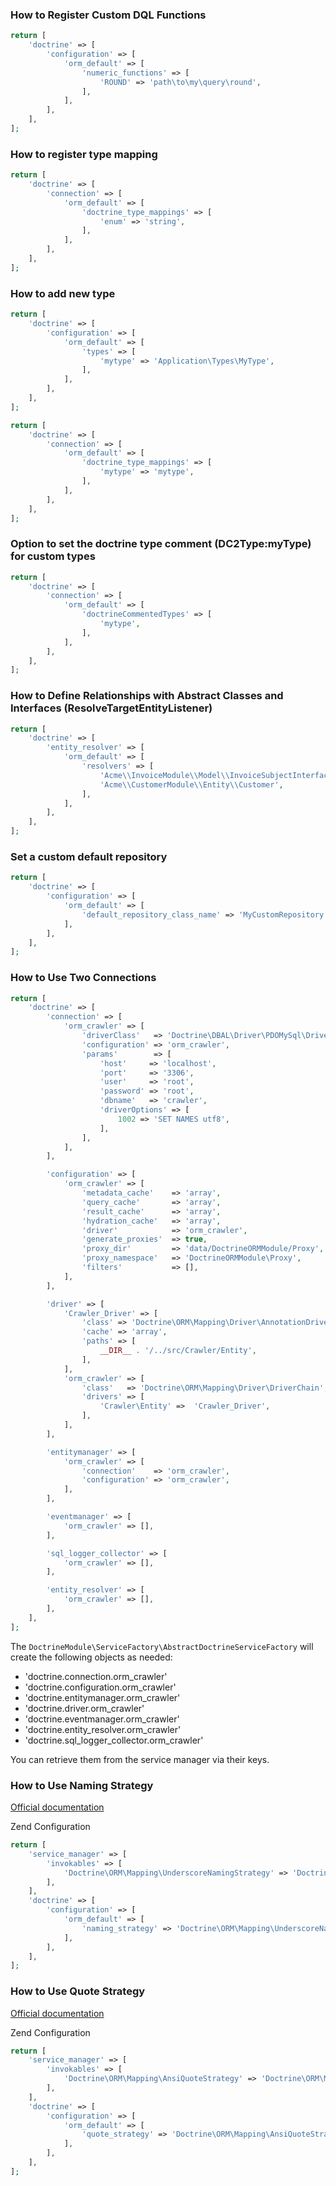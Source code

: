 ### How to Register Custom DQL Functions

```php
return [
    'doctrine' => [
        'configuration' => [
            'orm_default' => [
                'numeric_functions' => [
                    'ROUND' => 'path\to\my\query\round',
                ],
            ],
        ],
    ],
];
```

### How to register type mapping

```php
return [
    'doctrine' => [
        'connection' => [
            'orm_default' => [
                'doctrine_type_mappings' => [
                    'enum' => 'string',
                ],
            ],
        ],
    ],
];
```

### How to add new type

```php
return [
    'doctrine' => [
        'configuration' => [
            'orm_default' => [
                'types' => [
                    'mytype' => 'Application\Types\MyType',
                ],
            ],
        ],
    ],
];
```

```php
return [
    'doctrine' => [
        'connection' => [
            'orm_default' => [
                'doctrine_type_mappings' => [
                    'mytype' => 'mytype',
                ],
            ],
        ],
    ],
];
```

### Option to set the doctrine type comment (DC2Type:myType) for custom types

```php
return [
    'doctrine' => [
        'connection' => [
            'orm_default' => [
                'doctrineCommentedTypes' => [
                    'mytype',
                ],
            ],
        ],
    ],
];
```

### How to Define Relationships with Abstract Classes and Interfaces (ResolveTargetEntityListener)

```php
return [
    'doctrine' => [
        'entity_resolver' => [
            'orm_default' => [
                'resolvers' => [
                    'Acme\\InvoiceModule\\Model\\InvoiceSubjectInterface',
                    'Acme\\CustomerModule\\Entity\\Customer',
                ],
            ],
        ],
    ],
];
```

### Set a custom default repository

```php
return [
    'doctrine' => [
        'configuration' => [
            'orm_default' => [
                'default_repository_class_name' => 'MyCustomRepository',
            ],
        ],
    ],
];
```

### How to Use Two Connections

```php
return [
    'doctrine' => [
        'connection' => [
            'orm_crawler' => [
                'driverClass'   => 'Doctrine\DBAL\Driver\PDOMySql\Driver',
                'configuration' => 'orm_crawler',
                'params'        => [
                    'host'     => 'localhost',
                    'port'     => '3306',
                    'user'     => 'root',
                    'password' => 'root',
                    'dbname'   => 'crawler',
                    'driverOptions' => [
                        1002 => 'SET NAMES utf8',
                    ],
                ],
            ],
        ],

        'configuration' => [
            'orm_crawler' => [
                'metadata_cache'    => 'array',
                'query_cache'       => 'array',
                'result_cache'      => 'array',
                'hydration_cache'   => 'array',
                'driver'            => 'orm_crawler',
                'generate_proxies'  => true,
                'proxy_dir'         => 'data/DoctrineORMModule/Proxy',
                'proxy_namespace'   => 'DoctrineORMModule\Proxy',
                'filters'           => [],
            ],
        ],

        'driver' => [
            'Crawler_Driver' => [
                'class' => 'Doctrine\ORM\Mapping\Driver\AnnotationDriver',
                'cache' => 'array',
                'paths' => [
                    __DIR__ . '/../src/Crawler/Entity',
                ],
            ],
            'orm_crawler' => [
                'class'   => 'Doctrine\ORM\Mapping\Driver\DriverChain',
                'drivers' => [
                    'Crawler\Entity' =>  'Crawler_Driver',
                ],
            ],
        ],

        'entitymanager' => [
            'orm_crawler' => [
                'connection'    => 'orm_crawler',
                'configuration' => 'orm_crawler',
            ],
        ],

        'eventmanager' => [
            'orm_crawler' => [],
        ],

        'sql_logger_collector' => [
            'orm_crawler' => [],
        ],

        'entity_resolver' => [
            'orm_crawler' => [],
        ],
    ],
];
```

The `DoctrineModule\ServiceFactory\AbstractDoctrineServiceFactory` will create the following objects as needed:
* 'doctrine.connection.orm_crawler'
* 'doctrine.configuration.orm_crawler'
* 'doctrine.entitymanager.orm_crawler'
* 'doctrine.driver.orm_crawler'
* 'doctrine.eventmanager.orm_crawler'
* 'doctrine.entity_resolver.orm_crawler'
* 'doctrine.sql_logger_collector.orm_crawler'

You can retrieve them from the service manager via their keys.

### How to Use Naming Strategy

[Official documentation](http://doctrine-orm.readthedocs.org/en/latest/reference/namingstrategy.html)

Zend Configuration

```php
return [
    'service_manager' => [
        'invokables' => [
            'Doctrine\ORM\Mapping\UnderscoreNamingStrategy' => 'Doctrine\ORM\Mapping\UnderscoreNamingStrategy',
        ],
    ],
    'doctrine' => [
        'configuration' => [
            'orm_default' => [
                'naming_strategy' => 'Doctrine\ORM\Mapping\UnderscoreNamingStrategy',
            ],
        ],
    ],
];
```

### How to Use Quote Strategy

[Official documentation](http://doctrine-orm.readthedocs.org/projects/doctrine-orm/en/latest/reference/basic-mapping.html#quoting-reserved-words)

Zend Configuration

```php
return [
    'service_manager' => [
        'invokables' => [
            'Doctrine\ORM\Mapping\AnsiQuoteStrategy' => 'Doctrine\ORM\Mapping\AnsiQuoteStrategy',
        ],
    ],
    'doctrine' => [
        'configuration' => [
            'orm_default' => [
                'quote_strategy' => 'Doctrine\ORM\Mapping\AnsiQuoteStrategy',
            ],
        ],
    ],
];
```
